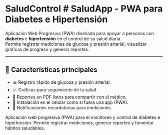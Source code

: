 # SaludControl # SaludApp - PWA para Diabetes e Hipertensión

Aplicación Web Progresiva (PWA) diseñada para apoyar a personas con **diabetes** e **hipertensión** en el control de su salud diaria.  
Permite registrar mediciones de glucosa y presión arterial, visualizar gráficas de progreso y generar reportes.

---

## 🚀 Características principales
- 📊 Registro rápido de glucosa y presión arterial.  
- 📈 Gráficas para seguimiento de la salud.  
- 📄 Reportes en PDF listos para compartir con el médico.  
- 📱 Instalación en el celular como si fuera una app (PWA).  
- 🔔 Notificaciones recordatorias para mediciones.  


Aplicación web progresiva (PWA) para el monitoreo y control de diabetes e hipertensión. Permite registrar mediciones, generar reportes y fomentar hábitos saludables.
